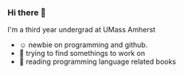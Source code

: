 ### Hi there 👋

<!--
**suikac/suikac** is a ✨ _special_ ✨ repository because its `README.md` (this file) appears on your GitHub profile.

Here are some ideas to get you started:

- 🔭 I’m currently working on ...
- 🌱 I’m currently learning ...
- 👯 I’m looking to collaborate on ...
- 🤔 I’m looking for help with ...
- 💬 Ask me about ...
- 📫 How to reach me: ...
- 😄 Pronouns: ...
- ⚡ Fun fact: ...
- hhhhh
-->
I'm a third year undergrad at UMass Amherst
* ☺️ newbie on programming and github. 
* 🤔 trying to find somethings to work on 
* 📖 reading programming language related books
